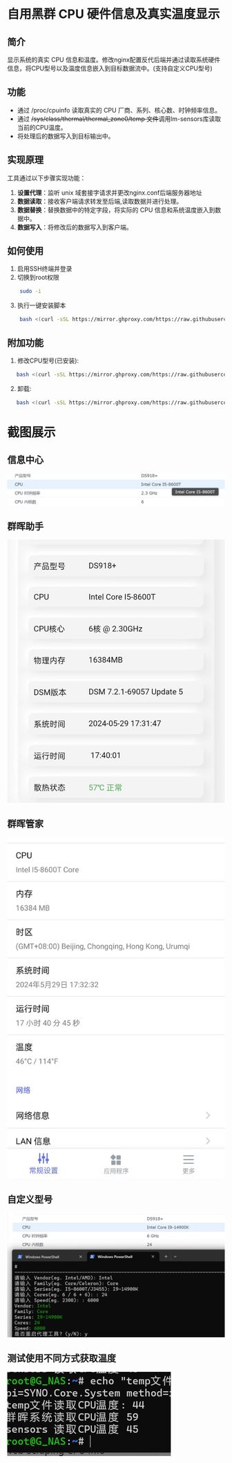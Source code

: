 # 自用黑群 CPU 硬件信息及真实温度显示

## 简介

显示系统的真实 CPU 信息和温度。修改nginx配置反代后端并通过读取系统硬件信息，将CPU型号以及温度信息嵌入到目标数据流中。(支持自定义CPU型号)

## 功能

- 通过 /proc/cpuinfo 读取真实的 CPU 厂商、系列、核心数、时钟频率信息。
- 通过 <del>/sys/class/thermal/thermal_zone0/temp 文件</del>调用lm-sensors库读取当前的CPU温度。
- 将处理后的数据写入到目标输出中。

## 实现原理

工具通过以下步骤实现功能：

1. **设置代理**：监听 unix 域套接字请求并更改nginx.conf后端服务器地址
1. **数据读取**：接收客户端请求转发至后端,读取数据并进行处理。
3. **数据替换**：替换数据中的特定字段，将实际的 CPU 信息和系统温度嵌入到数据中。
4. **数据写入**：将修改后的数据写入到客户端。

## 如何使用
1. 启用SSH终端并登录
2. 切换到root权限
```bash
    sudo -i
```
3. 执行一键安装脚本
```bash
    bash <(curl -sSL https://mirror.ghproxy.com/https://raw.githubusercontent.com/GroverLau/syno_cpuinfo/main/syno_cpuinfo.sh)
```
## 附加功能
1. 修改CPU型号(已安装):
```bash
   bash <(curl -sSL https://mirror.ghproxy.com/https://raw.githubusercontent.com/GroverLau/syno_cpuinfo/main/syno_cpuinfo.sh) edit
```
2. 卸载:
```bash
   bash <(curl -sSL https://mirror.ghproxy.com/https://raw.githubusercontent.com/GroverLau/syno_cpuinfo/main/syno_cpuinfo.sh) uninstall
   ```

# 截图展示

## 信息中心
![DSM](img/1.jpg)

## 群晖助手
![群晖助手](img/2.jpg)

## 群晖管家
![群晖管家](img/3.jpg)

## 自定义型号
![自定义型号](img/5.jpg)

## 测试使用不同方式获取温度
![不同方式读取温度](img/4.jpg)
